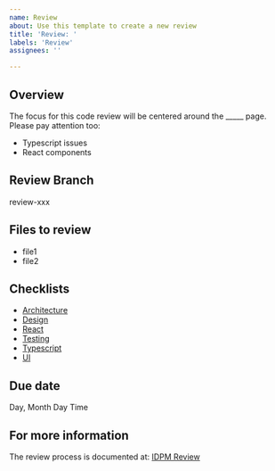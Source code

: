 ```yaml
---
name: Review
about: Use this template to create a new review
title: 'Review: '
labels: 'Review'
assignees: ''

---
```


## Overview

The focus for this code review will be centered around the _____ page.    
Please pay attention too:
* Typescript issues
* React components

## Review Branch

review-xxx

## Files to review

* file1
* file2

## Checklists

* [Architecture](../../blob/main/checklists/architecture-checklist.md)
* [Design](../blob/main/checklists/design-checklist.md)
* [React](../blob/main/checklists/react-checklist.md)
* [Testing](../blob/main/checklists/testing-checklist.md)
* [Typescript](../blob/main/checklists/ts-checklist.md)
* [UI](../blob/main/checklists/ui-checklist.md)

## Due date

Day, Month Day Time

## For more information

The review process is documented at: [IDPM Review](http://courses.ics.hawaii.edu/ics414s25/morea/review/reading-idpm-review.html)
